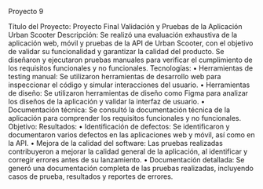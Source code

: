 Proyecto 9

Título del Proyecto: Proyecto Final Validación y Pruebas de la Aplicación Urban Scooter
Descripción: Se realizó una evaluación exhaustiva de la aplicación web, móvil y pruebas de la API de Urban Scooter, con el objetivo de validar su funcionalidad y garantizar la calidad del producto. Se diseñaron y ejecutaron pruebas manuales para verificar el cumplimiento de los requisitos funcionales y no funcionales.
Tecnologías:
•  Herramientas de testing manual: Se utilizaron herramientas de desarrollo web para inspeccionar el código y simular interacciones del usuario. 
• Herramientas de diseño: Se utilizaron herramientas de diseño como Figma para analizar los diseños de la aplicación y validar la interfaz de usuario. 
• Documentación técnica: Se consultó la documentación técnica de la aplicación para comprender los requisitos funcionales y no funcionales.
Objetivo:
Resultados:
•  Identificación de defectos: Se identificaron y documentaron varios defectos en las aplicaciones web y móvil, así como en la API. 
• Mejora de la calidad del software: Las pruebas realizadas contribuyeron a mejorar la calidad general de la aplicación, al identificar y corregir errores antes de su lanzamiento. 
• Documentación detallada: Se generó una documentación completa de las pruebas realizadas, incluyendo casos de prueba, resultados y reportes de errores.


